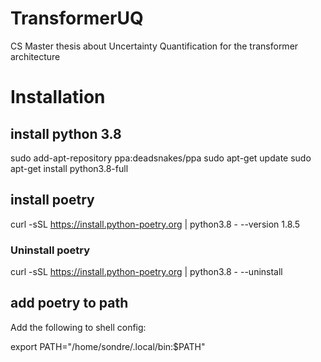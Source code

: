 # TransformerUQ
CS Master thesis about Uncertainty Quantification for the transformer architecture


# Installation

## install python 3.8
sudo add-apt-repository ppa:deadsnakes/ppa
sudo apt-get update
sudo apt-get install python3.8-full

## install poetry
curl -sSL https://install.python-poetry.org | python3.8 - --version 1.8.5

### Uninstall poetry
curl -sSL https://install.python-poetry.org | python3.8 - --uninstall

## add poetry to path

Add the following to shell config:

export PATH="/home/sondre/.local/bin:$PATH"
